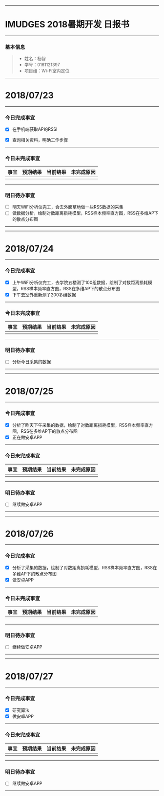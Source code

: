 -------
# IMUDGES 2018暑期开发 日报书
-------


### 基本信息
> * 姓名：杨智
> * 学号：0161121397
> * 项目组：Wi-Fi室内定位

-------


# 2018/07/23

-------

### 今日完成事宜
- [x]  在手机端获取AP的RSSI
- [x]  查询相关资料，明确工作步骤


-----
### 今日未完成事宜


| 事宜     |预期结果| 当前结果  | 未完成原因   | 
| --------   | -----:  | -----:  | :----:  |
|         |       |          |            |


------
### 明日待办事宜
- [ ] 明天WiFi分析仪完工，会去外面草地做一些RSS数据的采集
- [ ] 做数据分析，绘制对数距离损耗模型，RSS样本频率直方图，RSS在多维AP下的散点分布图
-------


-------


# 2018/07/24
 
-------

### 今日完成事宜
- [x]  上午WiFi分析仪完工，去学院五楼测了100组数据，绘制了对数距离损耗模型，RSS样本频率直方图，RSS在多维AP下的散点分布图
- [x]  下午去室外重新测了200多组数据
-----
### 今日未完成事宜


| 事宜     |预期结果| 当前结果  | 未完成原因   | 
| --------   | -----:  | -----:  | :----:  |
|    |   |   |   |


------
### 明日待办事宜
- [ ] 分析今日采集的数据
-------

-------


# 2018/07/25
 
-------

### 今日完成事宜
- [x]  分析了昨天下午采集的数据，绘制了对数距离损耗模型，RSS样本频率直方图，RSS在多维AP下的散点分布图
- [x]  正在做安卓APP
-----
### 今日未完成事宜


| 事宜     |预期结果| 当前结果  | 未完成原因   | 
| --------   | -----:  | -----:  | :----:  |
|    |   |   |   |


------
### 明日待办事宜
- [ ] 继续做安卓APP
-------


-------


# 2018/07/26
 
-------

### 今日完成事宜
- [x]  分析了采集的数据，绘制了对数距离损耗模型，RSS样本频率直方图，RSS在多维AP下的散点分布图
- [x]  做安卓APP
-----
### 今日未完成事宜


| 事宜     |预期结果| 当前结果  | 未完成原因   | 
| --------   | -----:  | -----:  | :----:  |
|    |   |   |   |


------
### 明日待办事宜
- [ ] 继续做安卓APP
-------



-------


# 2018/07/27
 
-------

### 今日完成事宜
- [x]  研究算法
- [x]  做安卓APP
-----
### 今日未完成事宜


| 事宜     |预期结果| 当前结果  | 未完成原因   | 
| --------   | -----:  | -----:  | :----:  |
|    |   |   |   |


------
### 明日待办事宜
- [ ] 继续做安卓APP
-------



